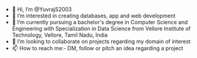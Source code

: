 - 👋 Hi, I’m @YuvrajS2003
- 👀 I’m interested in creating databases, app and web development
- 🌱 I’m currently pursuing a bachelor's degree in Computer Science and Engineering with Specialization in Data Science from Vellore Institute of Technology, Vellore, Tamil Nadu, India
- 💞️ I’m looking to collaborate on projects regarding my domain of interest
- 📫 How to reach me:- DM, follow or pitch an idea regarding a project

<!---
YuvrajS2003/YuvrajS2003 is a ✨ special ✨ repository because its `README.md` (this file) appears on your GitHub profile.
You can click the Preview link to take a look at your changes.
--->
